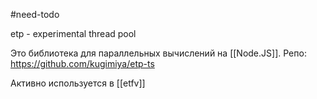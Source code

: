 #need-todo 

etp - experimental thread pool

Это библиотека для параллельных вычислений на [[Node.JS]].
Репо: https://github.com/kugimiya/etp-ts

Активно используется в [[etfv]]
